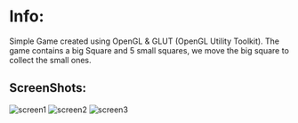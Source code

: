# Info: 
Simple Game created using OpenGL & GLUT (OpenGL Utility Toolkit).
The game contains a big Square and 5 small squares, we move the big square to collect the small ones. 

## ScreenShots:
![screen1](https://github.com/user-attachments/assets/4e9f6263-fcf9-49cb-a9b1-32af06fd4139)
![screen2](https://github.com/user-attachments/assets/66a8a9cd-1897-4eeb-8085-ef10d0b300c3)
![screen3](https://github.com/user-attachments/assets/c75a7925-b3d3-44eb-b7bf-b31a9ba5688f)


